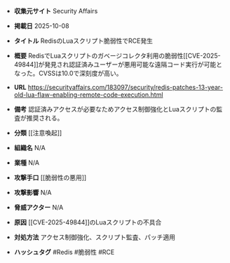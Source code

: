 - **収集元サイト**
Security Affairs

- **掲載日**
2025-10-08

- **タイトル**
RedisのLuaスクリプト脆弱性でRCE発生

- **概要**
RedisでLuaスクリプトのガベージコレクタ利用の脆弱性[[CVE-2025-49844]]が発見され認証済みユーザーが悪用可能な遠隔コード実行が可能となった。CVSSは10.0で深刻度が高い。

- **URL**
https://securityaffairs.com/183097/security/redis-patches-13-year-old-lua-flaw-enabling-remote-code-execution.html

- **備考**
認証済みアクセスが必要なためアクセス制御強化とLuaスクリプトの監査が推奨される。

- **分類**
[[注意喚起]]

- **組織名**
N/A

- **業種**
N/A

- **攻撃手口**
[[脆弱性の悪用]]

- **攻撃影響**
N/A

- **脅威アクター**
N/A

- **原因**
[[CVE-2025-49844]]のLuaスクリプトの不具合

- **対処方法**
アクセス制御強化、スクリプト監査、パッチ適用

- **ハッシュタグ**
#Redis #脆弱性 #RCE
